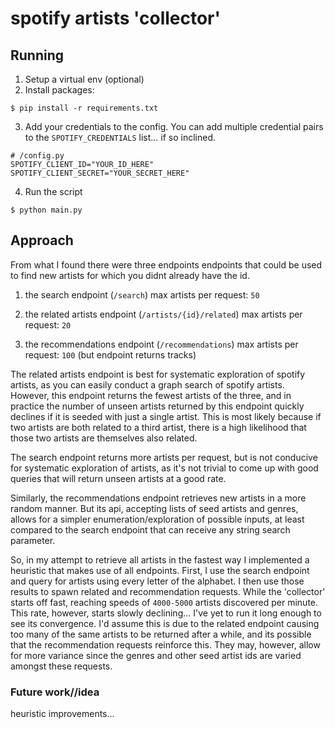 # spotify artists 'collector'

## Running

1. Setup a virtual env (optional)
2. Install packages:
```
$ pip install -r requirements.txt
```
3. Add your credentials to the config. You can add multiple credential pairs to the `SPOTIFY_CREDENTIALS` list... if so inclined.
```
# /config.py
SPOTIFY_CLIENT_ID="YOUR_ID_HERE"
SPOTIFY_CLIENT_SECRET="YOUR_SECRET_HERE"
```
4. Run the script
```
$ python main.py
```

## Approach

From what I found there were three endpoints endpoints that could be
used to find new artists for which you didnt already have the id. 

1. the search endpoint (`/search`)
   max artists per request: `50`
   
2. the related artists endpoint (`/artists/{id}/related`)
   max artists per request: `20`
   
3. the recommendations endpoint (`/recommendations`)
   max artists per request: `100` (but endpoint returns tracks)
   
The related artists endpoint is best for systematic exploration of
spotify artists, as you can easily conduct a graph search of spotify
artists. However, this endpoint returns the fewest artists of the
three, and in practice the number of unseen artists returned by this
endpoint quickly declines if it is seeded with just a single
artist. This is most likely because if two artists are both related to
a third artist, there is a high likelihood that those two artists are
themselves also related.

The search endpoint returns more artists per request, but is not
conducive for systematic exploration of artists, as it's not trivial
to come up with good queries that will return unseen artists at a good
rate.

Similarly, the recommendations endpoint retrieves new artists in a more
random manner. But its api, accepting lists of seed artists and
genres, allows for a simpler enumeration/exploration of possible
inputs, at least compared to the search endpoint that can receive any
string search parameter.

So, in my attempt to retrieve all artists in the fastest way I
implemented a heuristic that makes use of all endpoints. First, I use
the search endpoint and query for artists using every letter of the
alphabet. I then use those results to spawn related and recommendation
requests. While the 'collector' starts off fast, reaching speeds of
`4000-5000` artists discovered per minute. This rate, however, starts slowly
declining... I've yet to run it long enough to see its
convergence. I'd assume this is due to the related endpoint causing
too many of the same artists to be returned after a while, and its
possible that the recommendation requests reinforce this. They may,
however, allow for more variance since the genres and other seed
artist ids are varied amongst these requests.

### Future work//idea
heuristic improvements...
	


